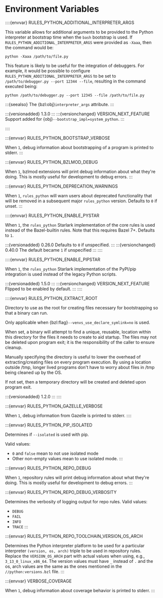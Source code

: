 # Environment Variables

::::{envvar} RULES_PYTHON_ADDITIONAL_INTERPRETER_ARGS

This variable allows for additional arguments to be provided to the Python interpreter
at bootstrap time when the `bash` bootstrap is used. If
`RULES_PYTHON_ADDITIONAL_INTERPRETER_ARGS` were provided as `-Xaaa`, then the command
would be:

```
python -Xaaa /path/to/file.py
```

This feature is likely to be useful for the integration of debuggers. For example,
it would be possible to configure `RULES_PYTHON_ADDITIONAL_INTERPRETER_ARGS` to
be set to `/path/to/debugger.py --port 12344 --file`, resulting
in the command executed being:

```
python /path/to/debugger.py --port 12345 --file /path/to/file.py
```

:::{seealso}
The {bzl:obj}`interpreter_args` attribute.
:::

:::{versionadded} 1.3.0
:::
:::{versionchanged} VERSION_NEXT_FEATURE
Support added for {obj}`--bootstrap_impl=system_python`.
:::

::::

:::{envvar} RULES_PYTHON_BOOTSTRAP_VERBOSE

When `1`, debug information about bootstrapping of a program is printed to
stderr.
:::

:::{envvar} RULES_PYTHON_BZLMOD_DEBUG

When `1`, bzlmod extensions will print debug information about what they're
doing. This is mostly useful for development to debug errors.
:::

:::{envvar} RULES_PYTHON_DEPRECATION_WARNINGS

When `1`, `rules_python` will warn users about deprecated functionality that will
be removed in a subsequent major `rules_python` version. Defaults to `0` if unset.
:::

::::{envvar} RULES_PYTHON_ENABLE_PYSTAR

When `1`, the `rules_python` Starlark implementation of the core rules is used
instead of the Bazel-builtin rules. Note that this requires Bazel 7+. Defaults
to `1`.

:::{versionadded} 0.26.0
Defaults to `0` if unspecified.
:::
:::{versionchanged} 0.40.0
The default became `1` if unspecified
:::
::::

::::{envvar} RULES_PYTHON_ENABLE_PIPSTAR

When `1`, the `rules_python` Starlark implementation of the PyPI/pip integration is used
instead of the legacy Python scripts.

:::{versionadded} 1.5.0
:::
:::{versionchanged} VERSION_NEXT_FEATURE
Flipped to be enabled by default.
:::
::::

::::{envvar} RULES_PYTHON_EXTRACT_ROOT

Directory to use as the root for creating files necessary for bootstrapping so
that a binary can run.

Only applicable when {bzl:flag}`--venvs_use_declare_symlink=no` is used.

When set, a binary will attempt to find a unique, reusable, location within this
directory for the files it needs to create to aid startup. The files may not be
deleted upon program exit; it is the responsibility of the caller to ensure
cleanup.

Manually specifying the directory is useful to lower the overhead of
extracting/creating files on every program execution. By using a location
outside /tmp, longer lived programs don't have to worry about files in /tmp
being cleaned up by the OS.

If not set, then a temporary directory will be created and deleted upon program
exit.

:::{versionadded} 1.2.0
:::
::::

:::{envvar} RULES_PYTHON_GAZELLE_VERBOSE

When `1`, debug information from Gazelle is printed to stderr.
::::

:::{envvar} RULES_PYTHON_PIP_ISOLATED

Determines if `--isolated` is used with pip.

Valid values:
* `0` and `false` mean to not use isolated mode
* Other non-empty values mean to use isolated mode.
:::

:::{envvar} RULES_PYTHON_REPO_DEBUG

When `1`, repository rules will print debug information about what they're
doing. This is mostly useful for development to debug errors.
:::

:::{envvar} RULES_PYTHON_REPO_DEBUG_VERBOSITY

Determines the verbosity of logging output for repo rules. Valid values:

* `DEBUG`
* `FAIL`
* `INFO`
* `TRACE`
:::

:::{envvar} RULES_PYTHON_REPO_TOOLCHAIN_VERSION_OS_ARCH

Determines the Python interpreter platform to be used for a particular
interpreter `(version, os, arch)` triple to be used in repository rules.
Replace the `VERSION_OS_ARCH` part with actual values when using, e.g.,
`3_13_0_linux_x86_64`. The version values must have `_` instead of `.` and the
os, arch values are the same as the ones mentioned in the
`//python:versions.bzl` file.
:::

:::{envvar} VERBOSE_COVERAGE

When `1`, debug information about coverage behavior is printed to stderr.
:::
